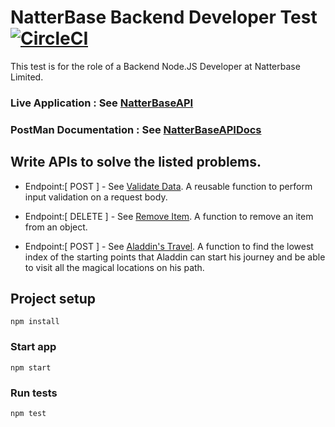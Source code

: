 # NatterBase Backend Developer Test    [![CircleCI](https://circleci.com/gh/EgboUchenna/natter-base-backend-test.svg?style=svg)](https://circleci.com/gh/EgboUchenna/natter-base-backend-test)

This test is for the role of a Backend Node.JS Developer at Natterbase Limited.

### Live Application : See [NatterBaseAPI](https://natter-base-app.herokuapp.com)

### PostMan Documentation : See [NatterBaseAPIDocs](https://documenter.getpostman.com/view/6357029/SVtTxnnM)

## Write APIs to solve the listed problems.

- Endpoint:[ POST ] - See [Validate Data](https://natter-base-app.herokuapp.com/api/validate).
  A reusable function to perform input validation on a request body.

* Endpoint:[ DELETE ] - See [ Remove Item](https://natter-base-app.herokuapp.com/api/remove).
  A function to remove an item from an object.

- Endpoint:[ POST ] - See [ Aladdin's Travel](https://natter-base-app.herokuapp.com/api/aladdin).
  A function to find the lowest index of the starting points that Aladdin can start his journey and be able to visit all the magical locations on his path.

## Project setup

```
npm install
```

### Start app

```
npm start
```

### Run tests

```
npm test
```
